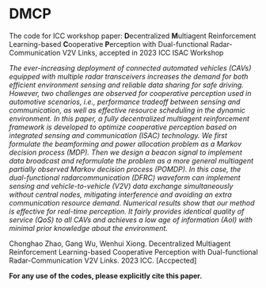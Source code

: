 # DMCP

The code for ICC workshop paper: **D**ecentralized **M**ultiagent Reinforcement Learning-based **C**ooperative **P**erception with Dual-functional Radar-Communication V2V Links, accepted in 2023 ICC ISAC Workshop

*The ever-increasing deployment of connected automated vehicles (CAVs) equipped with multiple radar transceivers increases the demand for both efficient environment sensing and reliable data sharing for safe driving. However, two challenges are observed for cooperative perception used in automotive scenarios, i.e., performance tradeoff between sensing and communication, as well as effective resource scheduling in the dynamic environment. In this paper, a fully decentralized multiagent reinforcement framework is developed to optimize cooperative perception based on integrated sensing and communication (ISAC) technology. We first formulate the beamforming and power allocation problem as a Markov decision process (MDP). Then we design a beacon signal to implement data broadcast and reformulate the problem
as a more general multiagent partially observed Markov decision process (POMDP). In this case, the dual-functional radarcommunication (DFRC) waveform can implement sensing and vehicle-to-vehicle (V2V) data exchange simultaneously without central nodes, mitigating interference and avoiding an extra communication resource demand. Numerical results show that our method is effective for real-time perception. It fairly provides identical quality of service (QoS) to all CAVs and achieves a low age of information (AoI) with minimal prior knowledge about the environment.*


Chonghao Zhao, Gang Wu, Wenhui Xiong. Decentralized Multiagent Reinforcement Learning-based Cooperative Perception with Dual-functional Radar-Communication V2V Links. 2023 ICC. [Accpected]

**For any use of the codes, please explicitly cite this paper.**
